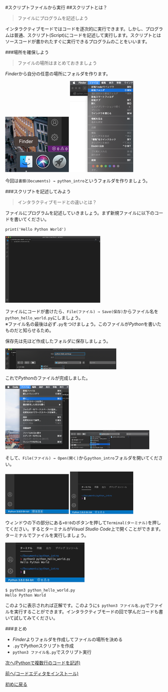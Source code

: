 #スクリプトファイルから実行
##スクリプトとは？
> ファイルにプログラムを記述しよう

インタラクティブモードではコードを逐次的に実行できます。しかし、プログラムは普通、スクリプト(Script)にコードを記述して実行します。スクリプトとはソースコードが書かれたすぐに実行できるプログラムのことをいいます。

###場所を確保しよう
> ファイルの場所はまとめておきましょう

*Finder*から自分の任意の場所にフォルダを作ります。

<img src="finder.png" width=40%>
<img src="finder_mkdir.png" width=40%>

今回は`書類(Documents) → python_intro`というフォルダを作りましょう。


###スクリプトを記述してみよう
> インタラクティブモードとの違いとは？

ファイルにプログラムを記述していきましょう。まず新規ファイルに以下のコードを書いてください。

```:Terminal
print('Hello Python World')
```
<img src="python_hello_world.png" width=60%>

ファイルにコードが書けたら、`File(ファイル) → Save(保存)`からファイル名を`python_hello_world.py`にしましょう。<br>※ファイル名の最後は必ず`.py`をつけましょう。このファイルが*Python*を書いたものだと知らせるため。

保存先は先ほど作成したフォルダに保存しましょう。

<img src="vs_code_mkfile.png" width=70%>

これで*Python*のファイルが完成しました。

<img src="folder_open.png" width=40%>
<img src="select_folder.png" width=50%>

そして、`File(ファイル) → Open(開く)`から`python_intro`フォルダを開いてください。

<img src="pointer.png" width=40%>
<img src="terminal_open.png" width=40%>

ウィンドウの下の部分にある`×0!0`のボタンを押して`Terminal(ターミナル)`を押してください。するとターミナルが*Visual Studio Code*上で開くことができます。ターミナルでファイルを実行しましょう。

<img src="python_demo.png" width=50%>

```:Terminal
$ python3 python_hello_world.py
Hello Python World
```
このように表示されれば正解です。このように`$ python3 ファイル名.py`でファイルを実行することができます。インタラクティブモードの回で学んだコードも書いて試してみてください。

###まとめ
- *Finder*よりフォルダを作成してファイルの場所を決める
- `.py`で*Python*スクリプトを作成
- `python3 ファイル名.py`でスクリプト実行

<a href="python_intro5.html">次へ(Pythonで複数行のコードを記述)</a>

<a href="python_intro3.html">前へ(コードエディタをインストール)</a>

<a href="python_intro.html">初めに戻る</a>